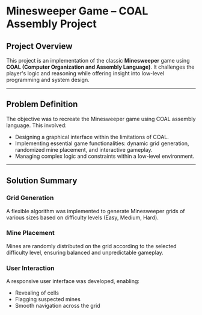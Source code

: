 # Minesweeper Game – COAL Assembly Project

## Project Overview
This project is an implementation of the classic **Minesweeper** game using **COAL (Computer Organization and Assembly Language)**. It challenges the player's logic and reasoning while offering insight into low-level programming and system design.

---

## Problem Definition
The objective was to recreate the Minesweeper game using COAL assembly language. This involved:
- Designing a graphical interface within the limitations of COAL.
- Implementing essential game functionalities: dynamic grid generation, randomized mine placement, and interactive gameplay.
- Managing complex logic and constraints within a low-level environment.

---

## Solution Summary

### Grid Generation
A flexible algorithm was implemented to generate Minesweeper grids of various sizes based on difficulty levels (Easy, Medium, Hard).

### Mine Placement
Mines are randomly distributed on the grid according to the selected difficulty level, ensuring balanced and unpredictable gameplay.

### User Interaction
A responsive user interface was developed, enabling:
- Revealing of cells
- Flagging suspected mines
- Smooth navigation across the grid

